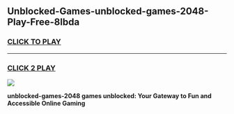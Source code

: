 
## Unblocked-Games-unblocked-games-2048-Play-Free-8lbda
<h3>
<a href="https://premium76.site?title=unblocked-games-2048&ref=20A">CLICK TO PLAY</a></h3>
<hr>

<h3>
<a href="https://premium76.site?title=unblocked-games-2048&ref=20A">CLICK 2 PLAY</a>
  
</h3>

<a href="https://premium76.site?title=unblocked-games-2048&ref=20A"><img src="https://clearcache.store/games.png"></a>


**unblocked-games-2048 games unblocked: Your Gateway to Fun and Accessible Online Gaming**
